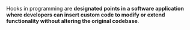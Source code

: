 Hooks in programming are **designated points in a software application where developers can insert custom code to modify or extend functionality without altering the original codebase**.